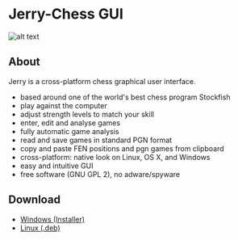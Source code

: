 # Jerry-Chess GUI

![alt text](https://raw.githubusercontent.com/asdfjkl/jerry/master/various/screenshot.jpg)

## About
Jerry is a cross-platform chess graphical user interface.

* based around one of the world's best chess program Stockfish
* play against the computer
* adjust strength levels to match your skill
* enter, edit and analyse games
* fully automatic game analysis
* read and save games in standard PGN format
* copy and paste FEN positions and pgn games from clipboard
* cross-platform: native look on Linux, OS X, and Windows
* easy and intuitive GUI
* free software (GNU GPL 2), no adware/spyware

## Download

* [Windows (Installer)](https://github.com/asdfjkl/jerry/releases/download/v3.1.0/SetupJerryChess.exe)
* [Linux (.deb)](https://github.com/asdfjkl/jerry/releases/download/v3.1.0/jerry_3.1.0-1_amd64.deb)
